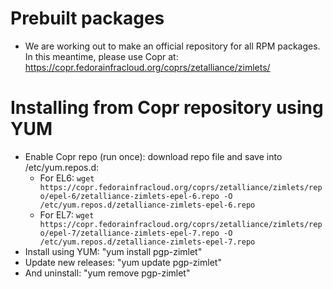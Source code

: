 # Prebuilt packages
* We are working out to make an official repository for all RPM packages. In this meantime, please use Copr at: https://copr.fedorainfracloud.org/coprs/zetalliance/zimlets/

# Installing from Copr repository using YUM
* Enable Copr repo (run once): download repo file and save into /etc/yum.repos.d:
  * For EL6: `wget https://copr.fedorainfracloud.org/coprs/zetalliance/zimlets/repo/epel-6/zetalliance-zimlets-epel-6.repo -O /etc/yum.repos.d/zetalliance-zimlets-epel-6.repo`
  * For EL7: `wget https://copr.fedorainfracloud.org/coprs/zetalliance/zimlets/repo/epel-7/zetalliance-zimlets-epel-7.repo -O /etc/yum.repos.d/zetalliance-zimlets-epel-7.repo`
* Install using YUM: "yum install pgp-zimlet"
* Update new releases: "yum update pgp-zimlet"
* And uninstall: "yum remove pgp-zimlet"
